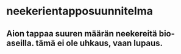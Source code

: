 # neekerientapposuunnitelma
## Aion tappaa suuren määrän neekereitä bio-aseilla. tämä ei ole uhkaus, vaan lupaus.
